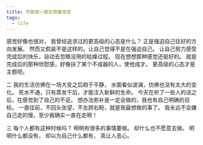 ```yaml
---
title: 可是我一直在想着改变
tags:
  - life
---
```


感觉好像也很对，
我曾经追求过的更高级的心态是什么？
正是强迫自己往好的方向发展。
然而又假装不是这样的，让自己觉得不是在强迫自己。
让自己努力感受完成后的快乐，自动去忽略没用的枯燥过程。
现在想想那种感觉还挺好的。
就是完成后的那种欣慰感，好像扶了某个不成器的人，使他成才。
更高级的心态才是主题吧。

二
我的生活仿佛在一场大变之后趋于平静，
水面看似波澜，仿佛也没有太大的变化。
死水不通，只有蒸发干后，才能注入新鲜的生命。
今天在听了一些人的话之后，在感觉到了自己的不足。
想办法弥补是一定会做的，我也有自己明确的目标。
一直往前，不回头张望，不左顾右盼，就是我最想做的事了。
我永远不会嫌自己走的慢，至少我确实一直在走啊！

三
每个人都有这种时候吗？
明明有很多的事情要做。
却什么也不愿意去做。
明明什么都没有，
却以为自己什么都有，
真让人恶心。